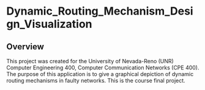 # Dynamic_Routing_Mechanism_Design_Visualization

## Overview
This project was created for the University of Nevada-Reno (UNR) Computer Engineering 400, Computer Communication Networks (CPE 400). The purpose of this application is to give a graphical depiction of dynamic routing mechanisms in faulty networks. This is the course final project. 
